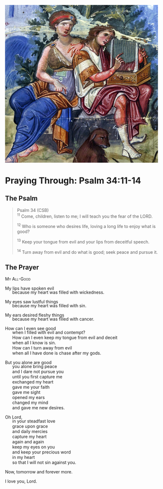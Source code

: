 <img class="intro-right" src="art-paris-psalter.jpg">

<style>
  li {list-style-type: none;}
  p + ul {
    margin-top: -18px;
}
</style>

# Praying Through: Psalm 34:11-14

## The Psalm

>Psalm 34 (CSB)  
><sup>11</sup> Come, children, listen to me; I will teach you the fear of the LORD. 
>
><sup>12</sup> Who is someone who desires life, loving a long life to enjoy what is good? 
>
><sup>13</sup> Keep your tongue from evil and your lips from deceitful speech. 
>
><sup>14</sup> Turn away from evil and do what is good; seek peace and pursue it. 

## The Prayer

<div style="font-variant: small-caps;">
My All-Good
</div>

My lips have spoken evil
* because my heart was filled with wickedness.

My eyes saw lustful things
* because my heart was filled with sin.

My ears desired fleshy things
* because my heart was filled with cancer.

How can I even see good
* when I filled with evil and contempt?
* How can I even keep my tongue from evil and deceit
* when all I know is sin.
* How can I turn away from evil
* when all I have done is chase after my gods.

But you alone are good
* you alone bring peace
* and I dare not pursue you
* until you first capture me
* exchanged my heart
* gave me your faith
* gave me sight
* opened my ears
* changed my mind
* and gave me new desires.

Oh Lord,
* in your steadfast love
* grace upon grace
* and daily mercies
* capture my heart
* again and again
* keep my eyes on you
* and keep your precious word
* in my heart
* so that I will not sin against you.

Now, tomorrow and forever more.

I love you, Lord.
